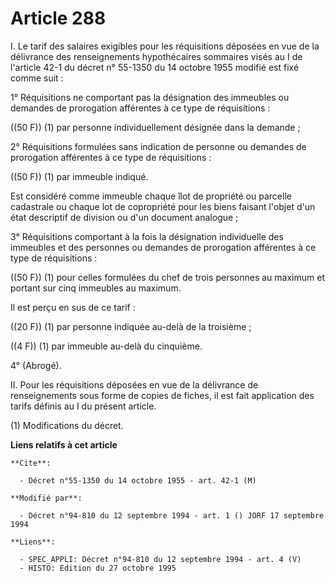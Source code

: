 # Article 288

I. Le tarif des salaires exigibles pour les réquisitions déposées en vue de la délivrance des renseignements hypothécaires
sommaires visés au I de l'article 42-1 du décret n° 55-1350 du 14 octobre 1955 modifié est fixé comme suit :

1° Réquisitions ne comportant pas la désignation des immeubles ou demandes de prorogation afférentes à ce type de
réquisitions :

((50 F)) (1) par personne individuellement désignée dans la demande ;

2° Réquisitions formulées sans indication de personne ou demandes de prorogation afférentes à ce type de réquisitions :

((50 F)) (1) par immeuble indiqué.

Est considéré comme immeuble chaque îlot de propriété ou parcelle cadastrale ou chaque lot de copropriété pour les biens
faisant l'objet d'un état descriptif de division ou d'un document analogue ;

3° Réquisitions comportant à la fois la désignation individuelle des immeubles et des personnes ou demandes de prorogation
afférentes à ce type de réquisitions :

((50 F)) (1) pour celles formulées du chef de trois personnes au maximum et portant sur cinq immeubles au maximum.

Il est perçu en sus de ce tarif :

((20 F)) (1) par personne indiquée au-delà de la troisième ;

((4 F)) (1) par immeuble au-delà du cinquième.

4° (Abrogé).

II. Pour les réquisitions déposées en vue de la délivrance de renseignements sous forme de copies de fiches, il est fait
application des tarifs définis au I du présent article.

(1) Modifications du décret.

**Liens relatifs à cet article**

	**Cite**:

	  - Décret n°55-1350 du 14 octobre 1955 - art. 42-1 (M)

	**Modifié par**:

	  - Décret n°94-810 du 12 septembre 1994 - art. 1 () JORF 17 septembre 1994

	**Liens**:

	  - SPEC_APPLI: Décret n°94-810 du 12 septembre 1994 - art. 4 (V)
	  - HISTO: Edition du 27 octobre 1995
